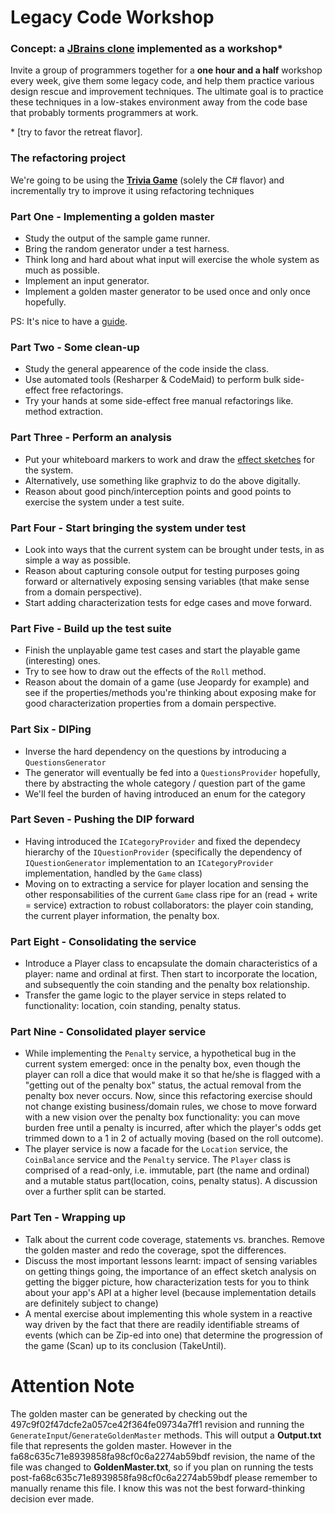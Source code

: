 # Legacy Code Workshop

### Concept: a [JBrains clone] implemented as a workshop*
Invite a group of programmers together for a **one hour and a half** workshop every week, give them some legacy code, and help them practice various design rescue and improvement techniques.
The ultimate goal is to practice these techniques in a low-stakes environment away from the code base that probably torments programmers at work.

\* [try to favor the retreat flavor].

### The refactoring project
We're going to be using the **[Trivia Game]** (solely the C# flavor) and incrementally try to improve it using refactoring techniques

[Trivia Game]: <https://github.com/caradojo/trivia/tree/master/C%23>
[JBrains clone]: <https://www.jbrains.ca/legacy-code-retreat/>
[even though you're not supposed to]: <https://blog.adrianbolboaca.ro/2014/04/legacy-coderetreat/>

### Part One - Implementing a golden master

* Study the output of the sample game runner.
* Bring the random generator under a test harness.
* Think long and hard about what input will exercise the whole system as much as possible.
* Implement an input generator.
* Implement a golden master generator to be used once and only once hopefully.

PS: It's nice to have a [guide].

[guide]: <https://code.tutsplus.com/tutorials/refactoring-legacy-code-part-1-the-golden-master--cms-20331>

### Part Two - Some clean-up

* Study the general appearence of the code inside the class.
* Use automated tools (Resharper & CodeMaid) to perform bulk side-effect free refactorings.
* Try your hands at some side-effect free manual refactorings like. method extraction.

### Part Three - Perform an analysis

* Put your whiteboard markers to work and draw the [effect sketches] for the system.
* Alternatively, use something like graphviz to do the above digitally.
* Reason about good pinch/interception points and good points to exercise the system under a test suite.

[effect sketches]: <https://gist.github.com/jeremy-w/6986692#chapter-11-i-need-to-make-a-change-what-methods-should-i-test>

### Part Four - Start bringing the system under test

* Look into ways that the current system can be brought under tests, in as simple a way as possible.
* Reason about capturing console output for testing purposes going forward or alternatively exposing sensing variables (that make sense from a domain perspective).
* Start adding characterization tests for edge cases and move forward.

### Part Five - Build up the test suite

* Finish the unplayable game test cases and start the playable game (interesting) ones.
* Try to see how to draw out the effects of the `Roll` method.
* Reason about the domain of a game (use Jeopardy for example) and see if the properties/methods you're thinking about exposing make for good characterization properties from a domain perspective.

### Part Six - DIPing

* Inverse the hard dependency on the questions by introducing a `QuestionsGenerator`
* The generator will eventually be fed into a `QuestionsProvider` hopefully, there by abstracting the whole category / question part of the game
* We'll feel the burden of having introduced an enum for the category

### Part Seven - Pushing the DIP forward

* Having introduced the `ICategoryProvider` and fixed the dependecy hierarchy of the `IQuestionProvider` (specifically the dependency of `IQuestionGenerator` implementation to an `ICategoryProvider` implementation, handled by the `Game` class)
* Moving on to extracting a service for player location and sensing the other responsabilities of the current `Game` class ripe for an  (read + write = service) extraction to robust collaborators: the player coin standing, the current player information, the penalty box.

### Part Eight - Consolidating the service
* Introduce a Player class to encapsulate the domain characteristics of a player: name and ordinal at first. Then start to incorporate the location, and subsequently the coin standing and the penalty box relationship.
* Transfer the game logic to the player service in steps related to functionality: location, coin standing, penalty status.

### Part Nine - Consolidated player service
* While implementing the `Penalty` service, a hypothetical bug in the current system emerged: once in the penalty box, even though the player can roll a dice that would make it so that he/she is flagged with a "getting out of the penalty box" status, the actual removal from the penalty box never occurs. Now, since this refactoring exercise should not change existing business/domain rules, we chose to move forward with a new vision over the penalty box functionality: you can move burden free until a penalty is incurred, after which the player's odds get trimmed down to a 1 in 2 of actually moving (based on the roll outcome).
* The player service is now a facade for the `Location` service, the `CoinBalance` service and the `Penalty` service. The `Player` class is comprised of a read-only, i.e. immutable, part (the name and ordinal) and a mutable status part(location, coins, penalty status). A discussion over a further split can be started.

### Part Ten - Wrapping up
* Talk about the current code coverage, statements vs. branches. Remove the golden master and redo the coverage, spot the differences.
* Discuss the most important lessons learnt: impact of sensing variables on getting things going, the importance of an effect sketch analysis on getting the bigger picture, how characterization tests for you to think about your app's API at a higher level (because implementation details are definitely subject to change)
* A mental exercise about implementing this whole system in a reactive way driven by the fact that there are readily identifiable streams of events (which can be Zip-ed into one) that determine the progression of the game (Scan) up to its conclusion (TakeUntil).

# Attention Note
The golden master can be generated by checking out the 497c9f02f47dcfe2a057ce42f364fe09734a7ff1 revision and running the `GenerateInput`/`GenerateGoldenMaster` methods. This will output a **Output.txt** file that represents the golden master. However in the fa68c635c71e8939858fa98cf0c6a2274ab59bdf revision, the name of the file was changed to **GoldenMaster.txt**, so if you plan on running the tests post-fa68c635c71e8939858fa98cf0c6a2274ab59bdf please remember to manually rename this file. I know this was not the best forward-thinking decision ever made.